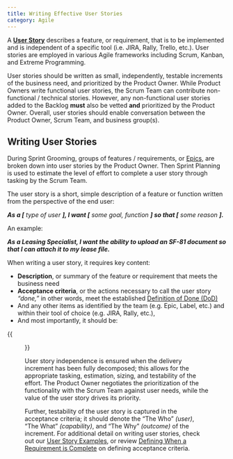 ```yaml
---
title: Writing Effective User Stories
category: Agile
---
```


A **[User Story](/guides/glossary/#user-stories)** describes a feature, or requirement, that is to be implemented and is independent of a specific tool (i.e. JIRA, Rally, Trello, etc.). User stories are employed in various Agile frameworks including Scrum, Kanban, and Extreme Programming.

User stories should be written as small, independently, testable increments of the business need, and prioritized by the Product Owner. While Product Owners write functional user stories, the Scrum Team can contribute non-functional / technical stories. However, any non-functional user stories added to the Backlog **must** also be vetted **and** prioritized by the Product Owner. Overall, user stories should enable conversation between the Product Owner, Scrum Team, and business group(s).


## Writing User Stories

During Sprint Grooming, groups of features / requirements, or [Epics](/guides/glossary/#epic), are broken down into user stories by the Product Owner. Then Sprint Planning is used to estimate the level of effort to complete a user story through tasking by the Scrum Team.

The user story is a short, simple description of a feature or function written from the perspective of the end user:

_**As a [** type of user **], I want [** some goal, function **] so that [** some reason **].**_

An example:

**_As a Leasing Specialist, I want the ability to upload an SF-81 document so that I can attach it to my lease file._**

When writing a user story, it requires key content:

* **Description**, or summary of the feature or requirement that meets the business need
* **Acceptance criteria**, or the actions necessary to call the user story _“done,”_ in other words, meet the established [Definition of Done (DoD)](/guides/glossary/#definition-of-done)
* And any other items as identified by the team (e.g. Epic, Label, etc.) and within their tool of choice (e.g. JIRA, Rally, etc.),
* And most importantly, it should be:

{{<figure src="/assets/img/guides/invest.png"
  alt="INVEST: Independent, Negotiable, Valuable, Estimable, Small (sized appropriately), Testable"
  class="display-block margin-x-auto maxw-tablet">}}

User story independence is ensured when the delivery increment has been fully decomposed; this allows for the appropriate tasking, estimation, sizing, and testability of the effort. The Product Owner negotiates the prioritization of the functionality with the Scrum Team against user needs, while the value of the user story drives its priority.

Further, testability of the user story is captured in the acceptance criteria; it should denote the “The Who” _(user)_, “The What” _(capability)_, and “The Why” _(outcome)_ of the increment. For additional detail on writing user stories, check out our [User Story Examples](/guides/effective_user_stories/), or review [Defining When a Requirement is Complete](/guides/requirements_complete/) on defining acceptance criteria.